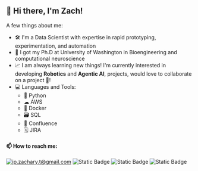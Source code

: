 ## 👋 Hi there, I'm Zach!

A few things about me:
- 🛠 I'm a Data Scientist with expertise in rapid prototyping, experimentation, and automation
- 🧠 I got my Ph.D at University of Washington in Bioengineering and computational neuroscience
- 📈 I am always learning new things! I'm currently interested in developing **Robotics** and **Agentic AI**, projects, would love to collaborate on a project 🤝!
- 💻 Languages and Tools:
  - 🐍 Python
  - ☁ AWS
  - 🐳 Docker
  - 🗃 SQL
  - 📂 Confluence
  - 🗓 JIRA


#### 📫 How to reach me:
[![ip.zachary.t@gmail.com](https://img.shields.io/static/v1?label=ip.zachary.t@gmail.com&message=%20&color=red&logo=gmail&style=flat-square&logoColor=white)](mailto:ip.zachary.t@gmail.com)
![Static Badge](https://img.shields.io/badge/BlueSky-skyblue?link=https%3A%2F%2Fbsky.app%2Fprofile%2Ftenoki.bsky.social)
![Static Badge](https://img.shields.io/badge/LinkedIn-blue?link=https%3A%2F%2Fwww.linkedin.com%2Fin%2FZacharyIp%2F)
![Static Badge](https://img.shields.io/badge/Google%20Scholar-green?link=https%3A%2F%2Fscholar.google.com%2Fcitations%3Fuser%3DDNHJczMAAAAJ)

